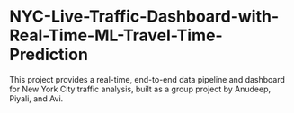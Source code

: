 # NYC-Live-Traffic-Dashboard-with-Real-Time-ML-Travel-Time-Prediction
This project provides a real-time, end-to-end data pipeline and dashboard for New York City traffic analysis, built as a group project by Anudeep, Piyali, and Avi.
